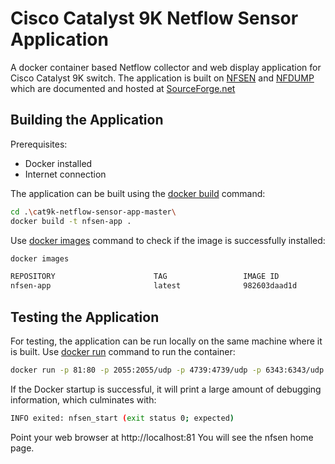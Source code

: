 # Cisco Catalyst 9K Netflow Sensor Application
A docker container based Netflow collector and web display application for Cisco Catalyst 9K switch. The application is built on [NFSEN](http://nfsen.sourceforge.net/) and [NFDUMP](http://nfdump.sourceforge.net/) which are documented and hosted at [SourceForge.net](https://sourceforge.net/)

## Building the Application
Prerequisites:
* Docker installed
* Internet connection

The application can be built using the [docker build](https://docs.docker.com/engine/reference/commandline/build/) command:

```bash
cd .\cat9k-netflow-sensor-app-master\
docker build -t nfsen-app .
```

Use [docker images](https://docs.docker.com/engine/reference/commandline/images/) command to check if the image is successfully installed:

```bash
docker images

REPOSITORY                      TAG                 IMAGE ID            CREATED             SIZE
nfsen-app                       latest              982603daad1d        50 seconds ago      590MB
```

## Testing the Application
For testing, the application can be run locally on the same machine where it is built. Use [docker run](https://docs.docker.com/engine/reference/commandline/run/) command to run the container:

```bash
docker run -p 81:80 -p 2055:2055/udp -p 4739:4739/udp -p 6343:6343/udp -p 9996:9996/udp  -i -t --name nfsen_app_run nfsen-app
```

If the Docker startup is successful, it will print a large amount of debugging information, which culminates with:

```bash
INFO exited: nfsen_start (exit status 0; expected)
```

Point your web browser at http://localhost:81 You will see the nfsen home page.
